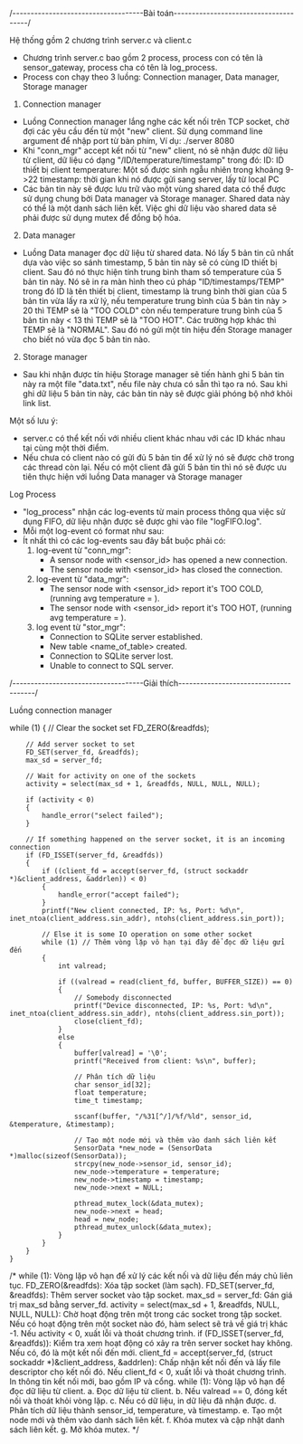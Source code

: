 /------------------------------------Bài toán--------------------------------------/

Hệ thống gồm 2 chương trình server.c và client.c

- Chương trình server.c bao gồm 2 process, process con có tên là sensor_gateway, process cha có tên là log_process. 
- Process con chạy theo 3 luồng: Connection manager, Data manager, Storage manager
1. Connection manager
- Luồng Connection manager lắng nghe các kết nối trên TCP socket, chờ đợi các yêu cầu đến từ một "new" client. Sử dụng command line argument để nhập port từ bàn phím, Ví dụ: ./server 8080
- Khi "conn_mgr" accept kết nối từ "new" client, nó sẽ nhận được dữ liệu từ client, dữ liệu có dạng "/ID/temperature/timestamp" trong đó: 
	ID: ID thiết bị client
	temperature: Một số được sinh ngẫu nhiên trong khoảng 9->22
	timestamp: thời gian khi nó được gửi sang server, lấy từ local PC
- Các bản tin này sẽ được lưu trữ vào một vùng shared data có thể được sử dụng chung bởi Data manager và Storage manager. Shared data này có thể là một danh sách liên kết. Việc ghi dữ liệu vào shared data sẽ phải được sử dụng
mutex để đồng bộ hóa.

2. Data manager
- Luồng Data manager đọc dữ liệu từ shared data. Nó lấy 5 bản tin cũ nhất dựa vào việc so sánh timestamp, 5 bản tin này sẽ có cùng ID thiết bị client. Sau đó nó thực hiện tính trung bình tham số temperature của 5 bản tin này. 
Nó sẽ in ra màn hình theo cú pháp "ID/timestamps/TEMP" trong đó ID là tên thiết bị client, timestamp là trung bình thời gian của 5 bản tin vừa lấy ra xử lý, nếu temperature trung bình của 5 bản tin này > 20 thì TEMP sẽ là "TOO COLD"
còn nếu temperature trung bình của 5 bản tin này < 13 thì TEMP sẽ là "TOO HOT". Các trường hợp khác thì TEMP sẽ là "NORMAL". Sau đó nó gửi một tín hiệu đến Storage manager cho biết nó vừa đọc 5 bản tin nào. 

2. Storage manager
- Sau khi nhận được tín hiệu Storage manager sẽ tiến hành ghi 5 bản tin này ra một file "data.txt", nếu file này chưa có sẵn thì tạo ra nó. Sau khi ghi dữ liệu 5 bản tin này, các bản tin này sẽ được giải phóng bộ nhớ khỏi link list.

Một số lưu ý: 
- server.c có thể kết nối với nhiều client khác nhau với các ID khác nhau tại cùng một thời điểm.
- Nếu chưa có client nào có gửi đủ 5 bản tin để xử lý nó sẽ được chờ trong các thread còn lại. Nếu có một client đã gửi 5 bản tin thì nó sẽ được ưu tiên thực hiện với luồng  Data manager và Storage manager

Log Process
- "log_process" nhận các log-events từ main process thông qua việc sử dụng FIFO, dữ liệu nhận được sẽ được ghi vào file "logFIFO.log".
- Mỗi một log-event có format như sau:
	<sequence number> <timep stamp> <log-event message>
- Ít nhất thì có các log-events sau đây bắt buộc phải có:
	1. log-event từ "conn_mgr":
		- A sensor node with <sensor_id> has opened a new connection.
		- The sensor node with <sensor_id> has closed the connection.
	2. log-event từ "data_mgr":
		- The sensor node with <sensor_id> report it's TOO COLD, (running avg temperature = <value>).
		- The sensor node with <sensor_id> report it's TOO HOT, (running avg temperature = <value>).
	3. log event từ "stor_mgr":
		- Connection to SQLite server established.
		- New table <name_of_table> created.
		- Connection to SQLite server lost.
		- Unable to connect to SQL server.

/------------------------------------Giải thích--------------------------------------/

Luồng connection manager

while (1)
    {
        // Clear the socket set
        FD_ZERO(&readfds);

        // Add server socket to set
        FD_SET(server_fd, &readfds);
        max_sd = server_fd;

        // Wait for activity on one of the sockets
        activity = select(max_sd + 1, &readfds, NULL, NULL, NULL);

        if (activity < 0)
        {
            handle_error("select failed");
        }

        // If something happened on the server socket, it is an incoming connection
        if (FD_ISSET(server_fd, &readfds))
        {
            if ((client_fd = accept(server_fd, (struct sockaddr *)&client_address, &addrlen)) < 0)
            {
                handle_error("accept failed");
            }
            printf("New client connected, IP: %s, Port: %d\n", inet_ntoa(client_address.sin_addr), ntohs(client_address.sin_port));

            // Else it is some IO operation on some other socket
            while (1) // Thêm vòng lặp vô hạn tại đây để đọc dữ liệu gửi đến
            {
                int valread;

                if ((valread = read(client_fd, buffer, BUFFER_SIZE)) == 0)
                {
                    // Somebody disconnected
                    printf("Device disconnected, IP: %s, Port: %d\n", inet_ntoa(client_address.sin_addr), ntohs(client_address.sin_port));
                    close(client_fd);
                }
                else
                {
                    buffer[valread] = '\0';
                    printf("Received from client: %s\n", buffer);

                    // Phân tích dữ liệu
                    char sensor_id[32];
                    float temperature;
                    time_t timestamp;

                    sscanf(buffer, "/%31[^/]/%f/%ld", sensor_id, &temperature, &timestamp);

                    // Tạo một node mới và thêm vào danh sách liên kết
                    SensorData *new_node = (SensorData *)malloc(sizeof(SensorData));
                    strcpy(new_node->sensor_id, sensor_id);
                    new_node->temperature = temperature;
                    new_node->timestamp = timestamp;
                    new_node->next = NULL;

                    pthread_mutex_lock(&data_mutex);
                    new_node->next = head;
                    head = new_node;
                    pthread_mutex_unlock(&data_mutex);
                }
            }
        }
    }

/*
    while (1): Vòng lặp vô hạn để xử lý các kết nối và dữ liệu đến máy chủ liên tục.
    FD_ZERO(&readfds): Xóa tập socket (làm sạch).
    FD_SET(server_fd, &readfds): Thêm server socket vào tập socket.
    max_sd = server_fd: Gán giá trị max_sd bằng server_fd.
    activity = select(max_sd + 1, &readfds, NULL, NULL, NULL): Chờ hoạt động trên một trong các socket trong tập socket. Nếu có hoạt động trên một socket nào đó, hàm select sẽ trả về giá trị khác -1.
    Nếu activity < 0, xuất lỗi và thoát chương trình.
    if (FD_ISSET(server_fd, &readfds)): Kiểm tra xem hoạt động có xảy ra trên server socket hay không. Nếu có, đó là một kết nối đến mới.
    client_fd = accept(server_fd, (struct sockaddr *)&client_address, &addrlen): Chấp nhận kết nối đến và lấy file descriptor cho kết nối đó.
    Nếu client_fd < 0, xuất lỗi và thoát chương trình.
    In thông tin kết nối mới, bao gồm IP và cổng.
    while (1): Vòng lặp vô hạn để đọc dữ liệu từ client.
    a. Đọc dữ liệu từ client.
    b. Nếu valread == 0, đóng kết nối và thoát khỏi vòng lặp.
    c. Nếu có dữ liệu, in dữ liệu đã nhận được.
    d. Phân tích dữ liệu thành sensor_id, temperature, và timestamp.
    e. Tạo một node mới và thêm vào danh sách liên kết.
    f. Khóa mutex và cập nhật danh sách liên kết.
    g. Mở khóa mutex.
*/